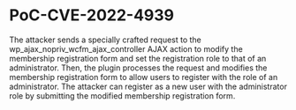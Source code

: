 # PoC-CVE-2022-4939

The attacker sends a specially crafted request to the wp_ajax_nopriv_wcfm_ajax_controller AJAX action to modify the membership registration form and set the registration role to that of an administrator. Then, the plugin processes the request and modifies the membership registration form to allow users to register with the role of an administrator. 
The attacker can register as a new user with the administrator role by submitting the modified membership registration form.
